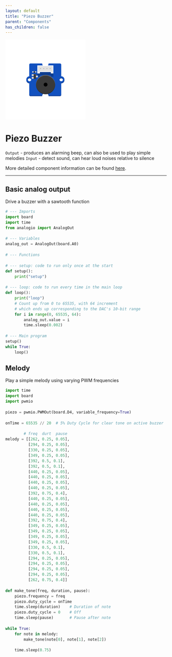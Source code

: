 ```yaml
---
layout: default
title: "Piezo Buzzer"
parent: "Components"
has_children: false
---
```


<img src="assets/Grove-Piezo-Buzzer.png" alt="Piezo Buzzer" width="250"/>

# Piezo Buzzer
`Output` - produces an alarming beep, can also be used to play simple melodies
`Input` - detect sound, can hear loud noises relative to silence

More detailed component information can be found [here](https://www.seeedstudio.com/Grove-Buzzer.html).

---

## Basic analog output
Drive a buzzer with a sawtooth function
```python
# --- Imports
import board
import time
from analogio import AnalogOut

# --- Variables
analog_out = AnalogOut(board.A0)

# --- Functions

# --- setup: code to run only once at the start
def setup():
	print("setup")

# --- loop: code to run every time in the main loop
def loop():
	print("loop")
	# Count up from 0 to 65535, with 64 increment
	# which ends up corresponding to the DAC's 10-bit range
	for i in range(0, 65535, 64):
		analog_out.value = i
		time.sleep(0.002)

# --- Main program
setup()
while True:
	loop()

```

## Melody
Play a simple melody using varying PWM frequencies
```python
import time
import board
import pwmio

piezo = pwmio.PWMOut(board.D4, variable_frequency=True)

onTime = 65535 // 20  # 5% Duty Cycle for clear tone on active buzzer

        # freq  durt  pause
melody = [[262, 0.25, 0.05],
          [294, 0.25, 0.05],
          [330, 0.25, 0.05],
          [349, 0.25, 0.05],
          [392, 0.5, 0.1],
          [392, 0.5, 0.1],
          [440, 0.25, 0.05],
          [440, 0.25, 0.05],
          [440, 0.25, 0.05],
          [440, 0.25, 0.05],
          [392, 0.75, 0.4],
          [440, 0.25, 0.05],
          [440, 0.25, 0.05],
          [440, 0.25, 0.05],
          [440, 0.25, 0.05],
          [392, 0.75, 0.4],
          [349, 0.25, 0.05],
          [349, 0.25, 0.05],
          [349, 0.25, 0.05],
          [349, 0.25, 0.05],
          [330, 0.5, 0.1],
          [330, 0.5, 0.1],
          [294, 0.25, 0.05],
          [294, 0.25, 0.05],
          [294, 0.25, 0.05],
          [294, 0.25, 0.05],
          [262, 0.75, 0.4]]

def make_tone(freq, duration, pause):
    piezo.frequency = freq
    piezo.duty_cycle = onTime
    time.sleep(duration)    # Duration of note
    piezo.duty_cycle = 0    # Off
    time.sleep(pause)       # Pause after note

while True:
    for note in melody:
        make_tone(note[0], note[1], note[2])

    time.sleep(0.75)
```

